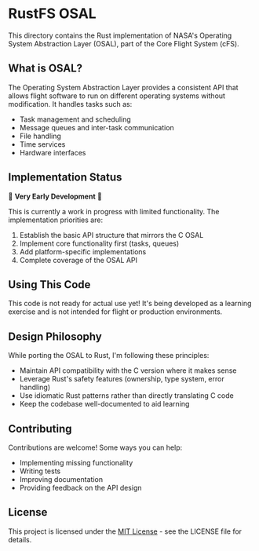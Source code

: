# RustFS OSAL

This directory contains the Rust implementation of NASA's Operating System
Abstraction Layer (OSAL), part of the Core Flight System (cFS).

## What is OSAL?

The Operating System Abstraction Layer provides a consistent API that allows
flight software to run on different operating systems without modification. It
handles tasks such as:

- Task management and scheduling
- Message queues and inter-task communication
- File handling
- Time services
- Hardware interfaces

## Implementation Status

🚧 **Very Early Development** 🚧

This is currently a work in progress with limited functionality. The
implementation priorities are:

1. Establish the basic API structure that mirrors the C OSAL
2. Implement core functionality first (tasks, queues)
3. Add platform-specific implementations
4. Complete coverage of the OSAL API

## Using This Code

This code is not ready for actual use yet! It's being developed as a learning
exercise and is not intended for flight or production environments.

## Design Philosophy

While porting the OSAL to Rust, I'm following these principles:

- Maintain API compatibility with the C version where it makes sense
- Leverage Rust's safety features (ownership, type system, error handling)
- Use idiomatic Rust patterns rather than directly translating C code
- Keep the codebase well-documented to aid learning

## Contributing

Contributions are welcome! Some ways you can help:

- Implementing missing functionality
- Writing tests
- Improving documentation
- Providing feedback on the API design

## License

This project is licensed under the [MIT License](../LICENSE) - see the LICENSE
file for details.
